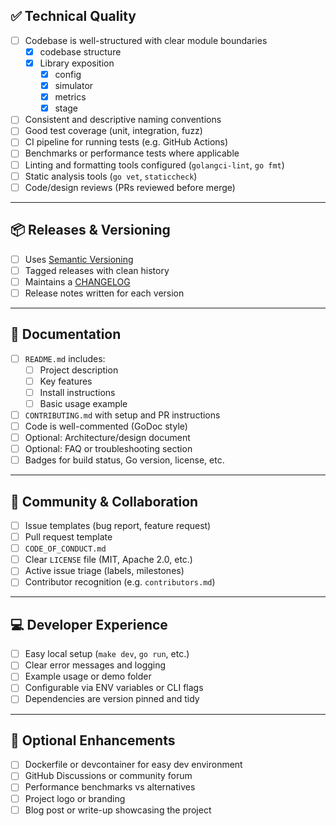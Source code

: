 ## ✅ Technical Quality

- [ ] Codebase is well-structured with clear module boundaries
  - [x] codebase structure
  - [x] Library exposition
    - [x] config
    - [x] simulator
    - [x] metrics
    - [x] stage
- [ ] Consistent and descriptive naming conventions
- [ ] Good test coverage (unit, integration, fuzz)
- [ ] CI pipeline for running tests (e.g. GitHub Actions)
- [ ] Benchmarks or performance tests where applicable
- [ ] Linting and formatting tools configured (`golangci-lint`, `go fmt`)
- [ ] Static analysis tools (`go vet`, `staticcheck`)
- [ ] Code/design reviews (PRs reviewed before merge)

---

## 📦 Releases & Versioning

- [ ] Uses [Semantic Versioning](https://semver.org/)
- [ ] Tagged releases with clean history
- [ ] Maintains a [CHANGELOG](https://keepachangelog.com/en/1.0.0/)
- [ ] Release notes written for each version

---

## 📘 Documentation

- [ ] `README.md` includes:
  - [ ] Project description
  - [ ] Key features
  - [ ] Install instructions
  - [ ] Basic usage example
- [ ] `CONTRIBUTING.md` with setup and PR instructions
- [ ] Code is well-commented (GoDoc style)
- [ ] Optional: Architecture/design document
- [ ] Optional: FAQ or troubleshooting section
- [ ] Badges for build status, Go version, license, etc.

---

## 👥 Community & Collaboration

- [ ] Issue templates (bug report, feature request)
- [ ] Pull request template
- [ ] `CODE_OF_CONDUCT.md`
- [ ] Clear `LICENSE` file (MIT, Apache 2.0, etc.)
- [ ] Active issue triage (labels, milestones)
- [ ] Contributor recognition (e.g. `contributors.md`)

---

## 💻 Developer Experience

- [ ] Easy local setup (`make dev`, `go run`, etc.)
- [ ] Clear error messages and logging
- [ ] Example usage or demo folder
- [ ] Configurable via ENV variables or CLI flags
- [ ] Dependencies are version pinned and tidy

---

## 🧪 Optional Enhancements

- [ ] Dockerfile or devcontainer for easy dev environment
- [ ] GitHub Discussions or community forum
- [ ] Performance benchmarks vs alternatives
- [ ] Project logo or branding
- [ ] Blog post or write-up showcasing the project
